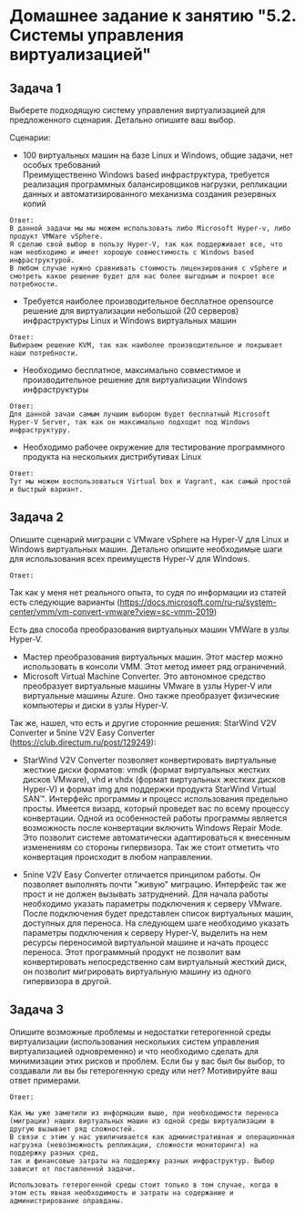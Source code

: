 # Домашнее задание к занятию "5.2. Системы управления виртуализацией"

## Задача 1 

Выберете подходящую систему управления виртуализацией для предложенного сценария. Детально опишите ваш выбор.

Сценарии:

- 100 виртуальных машин на базе Linux и Windows, общие задачи, нет особых требований  
Преимущественно Windows based инфраструктура, требуется реализация программных балансировщиков нагрузки, репликации данных и автоматизированного механизма создания резервных копий 
```
Ответ:
В данной задачи мы мы можем использовать либо Microsoft Hyper-v, либо продукт VMWare vSphere.
Я сделаю свой выбор в пользу Hyper-V, так как поддерживает все, что нам необходимо и имеет хорошую совместимость с Windows based инфраструктурой.
В любом случае нужно сравнивать стоимость лицензирования с vSphere и смотреть какое решение будет для нас более выгодным и покроет все потребности.

```
- Требуется наиболее производительное бесплатное opensource решение для виртуализации небольшой (20 серверов) инфраструктуры Linux и Windows виртуальных машин
```  
Ответ:
Выбираем решение KVM, так как наиболее производительное и покрывает наши потребности. 
```
- Необходимо бесплатное, максимально совместимое и производительное решение для виртуализации Windows инфраструктуры 
```  
Ответ:
Для данной зачаи самым лучшим выбором будет бесплатный Microsoft Hyper-V Server, так как он максимально подходит под Windows инфраструктуру.
```
- Необходимо рабочее окружение для тестирование программного продукта на нескольких дистрибутивах Linux
```  
Ответ:
Тут мы можем воспользоваться Virtual box и Vagrant, как самый простой и быстрый вариант.
```
## Задача 2

Опишите сценарий миграции с VMware vSphere на Hyper-V для Linux и Windows виртуальных машин. Детально опишите необходимые шаги для использования всех преимуществ Hyper-V для Windows.
```  
Ответ:
```
Так как у меня нет реального опыта, то судя по информации из статей есть следующие варианты (https://docs.microsoft.com/ru-ru/system-center/vmm/vm-convert-vmware?view=sc-vmm-2019)

Есть два способа преобразования виртуальных машин VMWare в узлы Hyper-V.

- Мастер преобразования виртуальных машин. Этот мастер можно использовать в консоли VMM. Этот метод имеет ряд ограничений.
- Microsoft Virtual Machine Converter. Это автономное средство преобразует виртуальные машины VMware в узлы Hyper-V или виртуальные машины Azure. 
Оно также преобразует физические компьютеры и диски в узлы Hyper-V.

Так же, нашел, что есть и другие сторонние решения: StarWind V2V Converter и 5nine V2V Easy Converter (https://club.directum.ru/post/129249):

- StarWind V2V Converter позволяет конвертировать виртуальные жесткие диски форматов: vmdk (формат виртуальных жестких дисков VMware), 
vhd и vhdx (формат виртуальных жестких дисков Hyper-V) и формат img для поддержки продукта StarWind Virtual SAN™. 
Интерфейс программы и процесс использования предельно просты. Имеется визард, который проведет вас по всему процессу конвертации. 
Одной из особенностей работы программы является возможность после конвертации включить Windows Repair Mode. 
Это позволит системе автоматически адаптироваться к внесенным изменениям со стороны гипервизора. 
Так же стоит отметить что конвертация происходит в любом направлении.

- 5nine V2V Easy Converter отличается принципом работы. Он позволяет выполнять почти "живую" миграцию. 
Интерфейс так же прост и не должен вызывать затруднений. Для начала работы необходимо указать параметры подключения к серверу VMware. 
После подключения будет представлен список виртуальных машин, доступных для переноса. 
На следующем шаге необходимо указать параметры подключения к серверу Hyper-V, выделить на нем ресурсы переносимой виртуальной машине и начать процесс переноса. 
Этот программный продукт не позволит вам конвертировать непосредственно сам виртуальный жесткий диск, 
он позволит мигрировать виртуальную машину из одного гипервизора в другой.


## Задача 3 

Опишите возможные проблемы и недостатки гетерогенной среды виртуализации (использования нескольких систем управления виртуализацией одновременно) и что необходимо сделать для минимизации этих рисков и проблем. Если бы у вас был бы выбор, то создавали ли вы бы гетерогенную среду или нет? Мотивируйте ваш ответ примерами. 

```  
Ответ:

Как мы уже заметили из информации выше, при необходимости переноса (миграции) наших виртуальных машин из одной среды виртуализации в другую вызывает ряд сложностей.
В связи с этим у нас увиличивается как административная и операционная нагрузка (невозможность репликации, сложности мониторинга) на поддержку разных сред, 
так и финансовые затраты на поддержку разных инфраструктур. Выбор зависит от поставленной задачи.

Использовать гетерогенной среды стоит только в том случае, когда в этом есть явная необходимость и затраты на содержание и администрирование оправданы.

```
